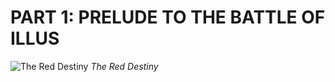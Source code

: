 # PART 1: PRELUDE TO THE BATTLE OF ILLUS 

![The Red Destiny](the-red-destiny.png)
*The Red Destiny*

